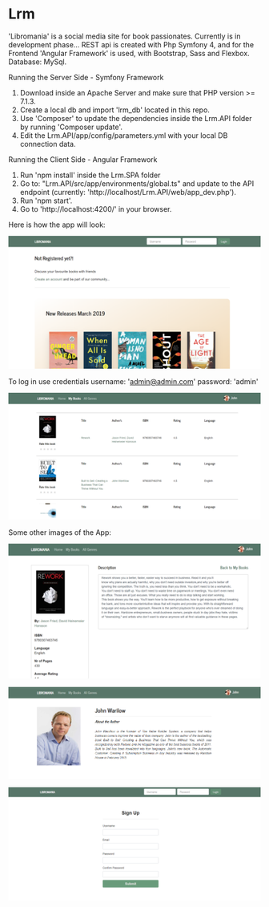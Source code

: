 # Lrm

'Libromania' is a social media site for book passionates. Currently is in development phase...
REST api is created with Php Symfony 4, and for the Frontend 'Angular Framework' is used, with Bootstrap, Sass and Flexbox.
Database: MySql.

Running the Server Side - Symfony Framework

1. Download inside an Apache Server and make sure that PHP version >= 7.1.3.
2. Create a local db and import 'lrm_db' located in this repo.
3. Use 'Composer' to update the dependencies inside the Lrm.API folder by running 'Composer update'.
4. Edit the Lrm.API/app/config/parameters.yml with your local DB connection data.

Running the Client Side - Angular Framework

1. Run 'npm install' inside the Lrm.SPA folder
2. Go to: "Lrm.API/src/app/environments/global.ts" and update to the API endpoint (currently: 'http://localhost/Lrm.API/web/app_dev.php').
3. Run 'npm start'.
4. Go to  'http://localhost:4200/' in your browser.


Here is how the app will look:


![home](images_of_app/Home1.PNG)


To log in use credentials
username: 'admin@admin.com'
password: 'admin'


![loggedin](images_of_app/Mybooks1.PNG)


Some other images of the App:


![bookDescription](images_of_app/book1.PNG)


![author](images_of_app/Author.PNG)


![signup](images_of_app/Sign_Up.PNG)

